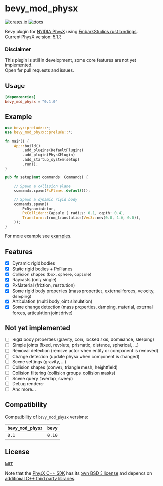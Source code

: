 # bevy_mod_physx

[![crates.io](https://img.shields.io/crates/v/bevy_mod_physx.svg)](https://crates.io/crates/bevy_mod_physx)
[![docs](https://docs.rs/bevy_mod_physx/badge.svg)](https://docs.rs/bevy_mod_physx)

Bevy plugin for [NVIDIA PhysX](https://github.com/NVIDIA-Omniverse/PhysX) using  [EmbarkStudios rust bindings](https://github.com/EmbarkStudios/physx-rs).    
Current PhysX version: 5.1.3

### Disclaimer
This plugin is still in development, some core features are not yet implemented.  
Open for pull requests and issues.

## Usage
```toml
[dependencies]
bevy_mod_physx = "0.1.0"
```

## Example
```rust
use bevy::prelude::*;
use bevy_mod_physx::prelude::*;

fn main() {
    App::build()
        .add_plugins(DefaultPlugins)
        .add_plugin(PhysXPlugin)
        .add_startup_system(setup)
        .run();
}

pub fn setup(mut commands: Commands) {

    // Spawn a collision plane
    commands.spawn(PxPlane::default()); 

    // Spawn a dynamic rigid body
    commands.spawn(( 
        PxDynamicActor,
        PxCollider::Capsule { radius: 0.1, depth: 0.4},
        Transform::from_translation(Vec3::new(0.0, 1.0, 0.0)),
    ));
}
```

For more example see [examples](https://github.com/MasterOfMarkets/bevy_mod_physx/tree/master/examples).

## Features
* [x] Dynamic rigid bodies
* [x] Static rigid bodies + PxPlanes
* [x] Collision shapes (box, sphere, capsule)
* [x] Raycasts (only single)
* [x] PxMaterial (friction, restitution)
* [x] Some rigid body properties (mass properties, external forces, velocity, damping)
* [x] Articulation (multi body joint simulation)
* [x] Some change detection (mass properties, damping, material, external forces, articulation joint drive)

## Not yet implemented 
* [ ] Rigid body properties (gravity, com, locked axis, dominance, sleeping)
* [ ] Simple joints (fixed, revolute, prismatic, distance, spherical, ...)
* [ ] Removal detection (remove actor when entity or component is removed)
* [ ] Change detection (update physx when component is changed)
* [ ] Scene settings (gravity, ...)
* [ ] Collision shapes (convex, triangle mesh, heightfield)
* [ ] Collision filtering (collision groups, collision masks)
* [ ] Scene query (overlap, sweep)
* [ ] Debug renderer
* [ ] And more...

## Compatibility
Compatibility of `bevy_mod_physx` versions:

| `bevy_mod_physx`  | `bevy` |
| :--           | :--    |
| `0.1`         | `0.10` |

## License
[MIT](https://github.com/MasterOfMarkets/bevy_mod_physx/blob/master/LICENSE).

Note that the [PhysX C++ SDK](https://github.com/NVIDIA-Omniverse/PhysX) has its [own BSD 3 license](https://nvidia-omniverse.github.io/PhysX/physx/5.1.3/docs/License.html) and depends on [additional C++ third party libraries](https://github.com/NVIDIA-Omniverse/PhysX/tree/release/104.2/physx#acknowledgements).